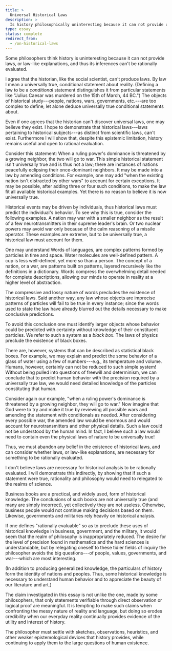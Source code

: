 ```yaml
---
title: >
  Universal Historical Laws
description: >
  Is history philosophically uninteresting because it can not provide universal laws?
type: essay
status: complete
redirect_from:
  - /on-historical-laws
---
```


Some philosophers think history is uninteresting because it can not provide laws, or law-like explanations, and thus its inferences can't be rationally evaluated.

I agree that the historian, like the social scientist, can't produce laws. By law I mean a universally true, conditional statement about reality. (Defining a law to be a _conditional_ statement distinguishes it from particular statements like "Julius Caesar was murdered on the 15th of March, 44 BC.") The objects of historical study---people, nations, wars, governments, etc.---are too complex to define, let alone deduce universally true conditional statements about.

Even if one agrees that the historian can't discover universal laws, one may believe they exist. I hope to demonstrate that historical laws---laws pertaining to historical subjects---as distinct from scientific laws, can't exist. Furthermore I will show that, despite this epistemic limitation, history remains useful and open to rational evaluation.

Consider this statement: When a ruling power's dominance is threatened by a growing neighbor, the two will go to war. This simple historical statement isn't universally true and is thus not a law; there are instances of nations peacefully eclipsing their once-dominant neighbors. It may be made into a law by amending conditions. For example, one may add "when the existing nation isn't distracted by other wars" to account for certain exceptions. It may be possible, after adding three or four such conditions, to make the law fit all available historical examples. Yet there is no reason to believe it is now universally true.

Historical events may be driven by individuals, thus historical laws must predict the individual's behavior.  To see why this is true, consider the following examples. A nation may war with a smaller neighbor as the result of a few neurotransmitters in their supreme leader's brain. Or two nuclear powers may avoid war only because of the calm reasoning of a missile operator. These examples are extreme, but to be universally true, a historical law must account for them.

One may understand Words of languages, are complex patterns formed by particles in time and space. Water molecules are well-defined pattern. A cup is less well-defined, yet more so than a person. The concept of a nation, or a war, are patterns built on patterns, layered recursively like the definitions in a dictionary. Words compress the overwhelming detail needed for complete descriptions, allowing our minds to operate in reality at a higher level of abstraction.

The compressive and lossy nature of words precludes the existence of historical laws. Said another way, any law whose objects are imprecise patterns of particles will fail to be true in every instance; since the words used to state the law have already blurred out the details necessary to make conclusive predictions.

To avoid this conclusion one must identify larger objects whose behavior could be predicted with certainty without knowledge of their constituent particles. We refer to such a system as a _black box_. The laws of physics preclude the existence of black boxes.

There are, however, systems that can be described as statistical black boxes. For example, we may explain and predict the some behavior of a glass of water using a few of numbers---e.g., its temperature and volume. Humans, however, certainly can not be reduced to such simple system! Without being pulled into questions of freewill and determinism, we can conclude that to predict human behavior with the precision required by a universally true law, we would need detailed knowledge of the particles constituting that human.

Consider again our example, "when a ruling power's dominance is threatened by a growing neighbor, they will go to war." Now imagine that God were to try and make it true by reviewing all possible wars and amending the statement with conditionals as needed. After considering every possible war, the amended law would be enormous and would account for neurotransmitters and other physical details. Such a law could not be understood by the human mind. In fact, I believe such a law would need to contain even the physical laws of nature to be universally true! 

Thus, we must abandon any belief in the existence of historical laws, and can consider whether laws, or law-like explanations, are necessary for something to be rationally evaluated.

I don't believe laws are necessary for historical analysis to be rationally evaluated. I will demonstrate this indirectly, by showing that if such a statement were true, rationality and philosophy would need to relegated to the realms of science.

Business books are a practical, and widely used, form of historical knowledge.  The conclusions of such books are not universally true (and many are simply incorrect), yet collectively they are not useless. Otherwise, business people would not continue making decisions based on them. Likewise, governments and militaries rely heavily on historical analysis.

If one defines "rationally evaluable" so as to preclude these uses of historical knowledge in business, government, and the military, it would seem that the realm of philosophy is inappropriately reduced. The desire for the level of precision found in mathematics and the hard sciences is understandable, but by relegating oneself to these tidier fields of inquiry the philosopher avoids the big questions---of people, values, governments, and war---which are most interesting.

(In addition to producing generalized knowledge, the particulars of history form the identity of nations and peoples. Thus, some historical knowledge is necessary to understand human behavior and to appreciate the beauty of our literature and art.)

The claim investigated in this essay is not unlike the one, made by some philosophers, that only statements verifiable through direct observation or logical proof are meaningful. It is tempting to make such claims when confronting the messy nature of reality and language, but doing so erodes credibility when our everyday reality continually provides evidence of the utility and interest of history.

The philosopher must settle with sketches, observations, heuristics, and other weaker epistemological devices that history provides, while continuing to apply them to the large questions of human existence.
